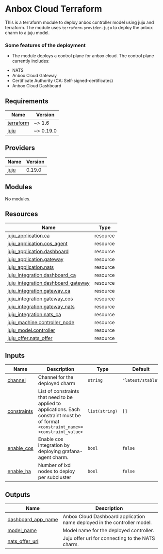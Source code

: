 <!-- BEGIN_TF_DOCS -->
# Anbox Cloud Terraform

This is a terraform module to deploy anbox controller model using juju and terraform.
The module uses `terraform-provider-juju` to deploy the anbox charm to a
juju model.

### Some features of the deployment

* The module deploys a control plane for anbox cloud. The control plane currently
includes:
- NATS
- Anbox Cloud Gateway
- Certificate Authority (CA: Self-signed-certificates)
- Anbox Cloud Dashboard

## Requirements

| Name | Version |
|------|---------|
| <a name="requirement_terraform"></a> [terraform](#requirement\_terraform) | ~> 1.6 |
| <a name="requirement_juju"></a> [juju](#requirement\_juju) | ~> 0.19.0 |

## Providers

| Name | Version |
|------|---------|
| <a name="provider_juju"></a> [juju](#provider\_juju) | 0.19.0 |

## Modules

No modules.

## Resources

| Name | Type |
|------|------|
| [juju_application.ca](https://registry.terraform.io/providers/juju/juju/latest/docs/resources/application) | resource |
| [juju_application.cos_agent](https://registry.terraform.io/providers/juju/juju/latest/docs/resources/application) | resource |
| [juju_application.dashboard](https://registry.terraform.io/providers/juju/juju/latest/docs/resources/application) | resource |
| [juju_application.gateway](https://registry.terraform.io/providers/juju/juju/latest/docs/resources/application) | resource |
| [juju_application.nats](https://registry.terraform.io/providers/juju/juju/latest/docs/resources/application) | resource |
| [juju_integration.dashboard_ca](https://registry.terraform.io/providers/juju/juju/latest/docs/resources/integration) | resource |
| [juju_integration.dashboard_gateway](https://registry.terraform.io/providers/juju/juju/latest/docs/resources/integration) | resource |
| [juju_integration.gateway_ca](https://registry.terraform.io/providers/juju/juju/latest/docs/resources/integration) | resource |
| [juju_integration.gateway_cos](https://registry.terraform.io/providers/juju/juju/latest/docs/resources/integration) | resource |
| [juju_integration.gateway_nats](https://registry.terraform.io/providers/juju/juju/latest/docs/resources/integration) | resource |
| [juju_integration.nats_ca](https://registry.terraform.io/providers/juju/juju/latest/docs/resources/integration) | resource |
| [juju_machine.controller_node](https://registry.terraform.io/providers/juju/juju/latest/docs/resources/machine) | resource |
| [juju_model.controller](https://registry.terraform.io/providers/juju/juju/latest/docs/resources/model) | resource |
| [juju_offer.nats_offer](https://registry.terraform.io/providers/juju/juju/latest/docs/resources/offer) | resource |

## Inputs

| Name | Description | Type | Default | Required |
|------|-------------|------|---------|:--------:|
| <a name="input_channel"></a> [channel](#input\_channel) | Channel for the deployed charm | `string` | `"latest/stable"` | no |
| <a name="input_constraints"></a> [constraints](#input\_constraints) | List of constraints that need to be applied to applications. Each constraint must be of format `<constraint_name>=<constraint_value>` | `list(string)` | `[]` | no |
| <a name="input_enable_cos"></a> [enable\_cos](#input\_enable\_cos) | Enable cos integration by deploying grafana-agent charm. | `bool` | `false` | no |
| <a name="input_enable_ha"></a> [enable\_ha](#input\_enable\_ha) | Number of lxd nodes to deploy per subcluster | `bool` | `false` | no |

## Outputs

| Name | Description |
|------|-------------|
| <a name="output_dashboard_app_name"></a> [dashboard\_app\_name](#output\_dashboard\_app\_name) | Anbox Cloud Dashboard application name deployed in the controller model. |
| <a name="output_model_name"></a> [model\_name](#output\_model\_name) | Model name for the deployed controller. |
| <a name="output_nats_offer_url"></a> [nats\_offer\_url](#output\_nats\_offer\_url) | Juju offer url for connecting to the NATS charm. |
<!-- END_TF_DOCS -->
